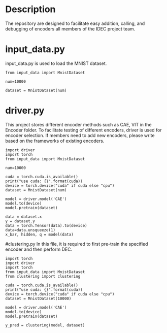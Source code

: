 # Description
The repository are designed to facilitate easy addition, calling, and debugging of encoders all members of the IDEC project team.
# input_data.py
input_data.py is used to load the MNIST dataset.
```shell
from input_data import MnistDataset

num=10000

dataset = MnistDataset(num)
```
# driver.py
This project stores different encoder methods such as CAE, VIT in the Encoder folder. To facilitate testing of different encoders, driver is used for encoder selection. If members need to add new encoders, please write based on the frameworks of existing encoders.
```shell
import driver
import torch
from input_data import MnistDataset

num=10000

cuda = torch.cuda.is_available()
print("use cuda: {}".format(cuda))
device = torch.device("cuda" if cuda else "cpu")
dataset = MnistDataset(num)

model = driver.model('CAE')
model.to(device)
model.pretrain(dataset)

data = dataset.x
y = dataset.y
data = torch.Tensor(data).to(device)
data=data.unsqueeze(1)
x_bar, hidden, q = model(data)
```
#clustering.py
In this file, it is required to first pre-train the specified encoder and then perform DEC.
```shell
import torch
import driver
import torch
from input_data import MnistDataset
from clustering import clustering

cuda = torch.cuda.is_available()
print("use cuda: {}".format(cuda))
device = torch.device("cuda" if cuda else "cpu")
dataset = MnistDataset(10000)

model = driver.model('CAE')
model.to(device)
model.pretrain(dataset)

y_pred = clustering(model, dataset)
```

